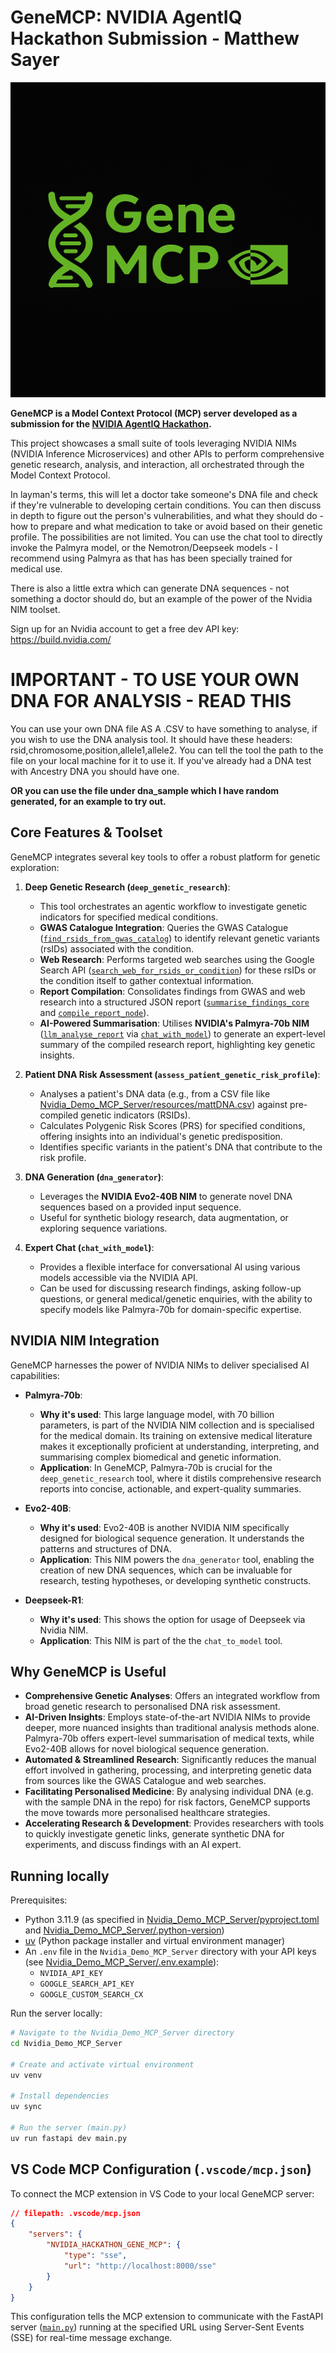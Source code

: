 # GeneMCP: NVIDIA AgentIQ Hackathon Submission - Matthew Sayer
![GeneMCP](./assets/GeneMCP.png)

**GeneMCP is a Model Context Protocol (MCP) server developed as a submission for the [NVIDIA AgentIQ Hackathon](https://developer.nvidia.com/agentiq-hackathon).**

This project showcases a small suite of tools leveraging NVIDIA NIMs (NVIDIA Inference Microservices) and other APIs to perform comprehensive genetic research, analysis, and interaction, all orchestrated through the Model Context Protocol. 

In layman's terms, this will let a doctor take someone's DNA file and check if they're vulnerable to developing certain conditions. You can then discuss in depth to figure out the person's vulnerabilities, and what they should do - how to prepare and what medication to take or avoid based on their genetic profile. The possibilities are not limited. You can use the chat tool to directly invoke the Palmyra model, or the Nemotron/Deepseek models - I recommend using Palmyra as that has has been specially trained for medical use.

There is also a little extra which can generate DNA sequences - not something a doctor should do, but an example of the power of the Nvidia NIM toolset.

Sign up for an Nvidia account to get a free dev API key: https://build.nvidia.com/

# **IMPORTANT - TO USE YOUR OWN DNA FOR ANALYSIS - READ THIS**
You can use your own DNA file AS A .CSV to have something to analyse, if you wish to use the DNA analysis tool. It should have these headers: rsid,chromosome,position,allele1,allele2. You can tell the tool the path to the file on your local machine for it to use it. If you've already had a DNA test with Ancestry DNA you should have one.

**OR you can use the file under dna_sample which I have random generated, for an example to try out.**

## Core Features & Toolset

GeneMCP integrates several key tools to offer a robust platform for genetic exploration:

1.  **Deep Genetic Research (`deep_genetic_research`)**:
    *   This tool orchestrates an agentic workflow to investigate genetic indicators for specified medical conditions.
    *   **GWAS Catalogue Integration**: Queries the GWAS Catalogue ([`find_rsids_from_gwas_catalog`](Nvidia_Demo_MCP_Server/tools/deep_research.py)) to identify relevant genetic variants (rsIDs) associated with the condition.
    *   **Web Research**: Performs targeted web searches using the Google Search API ([`search_web_for_rsids_or_condition`](Nvidia_Demo_MCP_Server/tools/deep_research.py)) for these rsIDs or the condition itself to gather contextual information.
    *   **Report Compilation**: Consolidates findings from GWAS and web research into a structured JSON report ([`summarise_findings_core`](Nvidia_Demo_MCP_Server/tools/deep_research.py) and [`compile_report_node`](Nvidia_Demo_MCP_Server/tools/deep_research.py)).
    *   **AI-Powered Summarisation**: Utilises **NVIDIA's Palmyra-70b NIM** ([`llm_analyse_report`](Nvidia_Demo_MCP_Server/tools/deep_research.py) via [`chat_with_model`](Nvidia_Demo_MCP_Server/tools/chat.py)) to generate an expert-level summary of the compiled research report, highlighting key genetic insights.

2.  **Patient DNA Risk Assessment (`assess_patient_genetic_risk_profile`)**:
    *   Analyses a patient's DNA data (e.g., from a CSV file like [Nvidia_Demo_MCP_Server/resources/mattDNA.csv](Nvidia_Demo_MCP_Server/resources/mattDNA.csv)) against pre-compiled genetic indicators (RSIDs).
    *   Calculates Polygenic Risk Scores (PRS) for specified conditions, offering insights into an individual's genetic predisposition.
    *   Identifies specific variants in the patient's DNA that contribute to the risk profile.

3.  **DNA Generation (`dna_generator`)**:
    *   Leverages the **NVIDIA Evo2-40B NIM** to generate novel DNA sequences based on a provided input sequence.
    *   Useful for synthetic biology research, data augmentation, or exploring sequence variations.

4.  **Expert Chat (`chat_with_model`)**:
    *   Provides a flexible interface for conversational AI using various models accessible via the NVIDIA API.
    *   Can be used for discussing research findings, asking follow-up questions, or general medical/genetic enquiries, with the ability to specify models like Palmyra-70b for domain-specific expertise.

## NVIDIA NIM Integration

GeneMCP harnesses the power of NVIDIA NIMs to deliver specialised AI capabilities:

*   **Palmyra-70b**:
    *   **Why it's used**: This large language model, with 70 billion parameters, is part of the NVIDIA NIM collection and is specialised for the medical domain. Its training on extensive medical literature makes it exceptionally proficient at understanding, interpreting, and summarising complex biomedical and genetic information.
    *   **Application**: In GeneMCP, Palmyra-70b is crucial for the `deep_genetic_research` tool, where it distils comprehensive research reports into concise, actionable, and expert-quality summaries.

*   **Evo2-40B**:
    *   **Why it's used**: Evo2-40B is another NVIDIA NIM specifically designed for biological sequence generation. It understands the patterns and structures of DNA.
    *   **Application**: This NIM powers the `dna_generator` tool, enabling the creation of new DNA sequences, which can be invaluable for research, testing hypotheses, or developing synthetic constructs.

*   **Deepseek-R1**:
    *   **Why it's used**: This shows the option for usage of Deepseek via Nvidia NIM.
    *   **Application**: This NIM is part of the the `chat_to_model` tool.

    

## Why GeneMCP is Useful

*   **Comprehensive Genetic Analyses**: Offers an integrated workflow from broad genetic research to personalised DNA risk assessment.
*   **AI-Driven Insights**: Employs state-of-the-art NVIDIA NIMs to provide deeper, more nuanced insights than traditional analysis methods alone. Palmyra-70b offers expert-level summarisation of medical texts, while    Evo2-40B allows for novel biological sequence generation.
*   **Automated & Streamlined Research**: Significantly reduces the manual effort involved in gathering, processing, and interpreting genetic data from sources like the GWAS Catalogue and web searches.
*   **Facilitating Personalised Medicine**: By analysing individual DNA (e.g. with the sample DNA in the repo) for risk factors, GeneMCP supports the move towards more personalised healthcare strategies.
*   **Accelerating Research & Development**: Provides researchers with tools to quickly investigate genetic links, generate synthetic DNA for experiments, and discuss findings with an AI expert.

## Running locally

Prerequisites:
* Python 3.11.9 (as specified in [Nvidia_Demo_MCP_Server/pyproject.toml](Nvidia_Demo_MCP_Server/pyproject.toml) and [Nvidia_Demo_MCP_Server/.python-version](Nvidia_Demo_MCP_Server/.python-version))
* [uv](https://docs.astral.sh/uv/getting-started/installation/) (Python package installer and virtual environment manager)
* An `.env` file in the `Nvidia_Demo_MCP_Server` directory with your API keys (see [Nvidia_Demo_MCP_Server/.env.example](Nvidia_Demo_MCP_Server/.env.example)):
    *   `NVIDIA_API_KEY`
    *   `GOOGLE_SEARCH_API_KEY`
    *   `GOOGLE_CUSTOM_SEARCH_CX`

Run the server locally:

```bash
# Navigate to the Nvidia_Demo_MCP_Server directory
cd Nvidia_Demo_MCP_Server

# Create and activate virtual environment
uv venv

# Install dependencies
uv sync

# Run the server (main.py)
uv run fastapi dev main.py

```

## VS Code MCP Configuration (`.vscode/mcp.json`)

To connect the MCP extension in VS Code to your local GeneMCP server:

```json
// filepath: .vscode/mcp.json
{
    "servers": {
        "NVIDIA_HACKATHON_GENE_MCP": {
            "type": "sse",
            "url": "http://localhost:8000/sse"
        }
    }
}
```

This configuration tells the MCP extension to communicate with the FastAPI server ([`main.py`](Nvidia_Demo_MCP_Server/main.py)) running at the specified URL using Server-Sent Events (SSE) for real-time message exchange.
